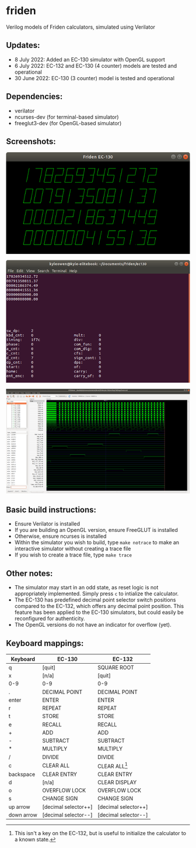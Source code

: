# friden
Verilog models of Friden calculators, simulated using Verilator

## Updates:
 - 8 July 2022: Added an EC-130 simulator with OpenGL support
 - 6 July 2022: EC-132 and EC-130 (4 counter) models are tested and operational
 - 30 June 2022: EC-130 (3 counter) model is tested and operational

## Dependencies:  
 - verilator  
 - ncurses-dev (for terminal-based simulator)  
 - freeglut3-dev (for OpenGL-based simulator)  

## Screenshots:  
![EC-130 interactive simulator with OpenGL](ec130_gl/ec130_gl.png)

![EC-130 interactive simulator](ec130/ec130_interactive.png)

![EC-130 trace in GTKwave](ec130/ec130_trace.png)

## Basic build instructions:
 - Ensure Verilator is installed
 - If you are building an OpenGL version, ensure FreeGLUT is installed
 - Otherwise, ensure ncurses is installed
 - Within the simulator you wish to build, type `make notrace` to make
   an interactive simulator without creating a trace file
 - If you wish to create a trace file, type `make trace`

## Other notes:
 - The simulator may start in an odd state, as reset logic is not
   appropriately implemented. Simply press `c` to intialize the
   calculator.
 - The EC-130 has predefined decimal point selector switch positions
   compared to the EC-132, which offers any decimal point position.
   This feature has been applied to the EC-130 simulators, but could
   easily be reconfigured for authenticity. 
 - The OpenGL versions do not have an indicator for overflow (yet).

## Keyboard mappings:
| Keyboard      | EC-130               | EC-132               |
| ------------- | -------------------- | -------------------- |
| q             | [quit]               | SQUARE ROOT          |
| x             | [n/a]                | [quit]               |
| 0-9           | 0-9                  | 0-9                  |
| .             | DECIMAL POINT        | DECIMAL POINT        |
| enter         | ENTER                | ENTER                |
| r             | REPEAT               | REPEAT               |
| t             | STORE                | STORE                |
| e             | RECALL               | RECALL               |
| +             | ADD                  | ADD                  |
| -             | SUBTRACT             | SUBTRACT             |
| *             | MULTIPLY             | MULTIPLY             |
| /             | DIVIDE               | DIVIDE               |
| c             | CLEAR ALL            | CLEAR ALL[^1]        |
| backspace     | CLEAR ENTRY          | CLEAR ENTRY          |
| d             | [n/a]                | CLEAR DISPLAY        |
| o             | OVERFLOW LOCK        | OVERFLOW LOCK        |
| s             | CHANGE SIGN          | CHANGE SIGN          |
| up arrow      | [decimal selector++] | [decimal selector++] |
| down arrow    | [decimal selector--] | [decimal selector--] |

[^1]: This isn't a key on the EC-132, but is useful to initialize
the calculator to a known state.
